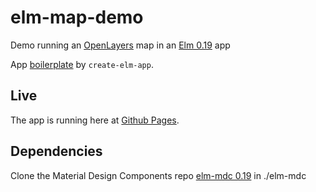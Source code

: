 # elm-map-demo
Demo running an [OpenLayers](https://openlayers.org/) map in an [Elm 0.19](https://elm-lang.org/) app

App [boilerplate](create-elm-app.md) by `create-elm-app`.

## Live
The app is running here at [Github Pages](https://wscherphof.github.io/elm-map-demo/).

## Dependencies
Clone the Material Design Components repo [elm-mdc 0.19](https://github.com/aforemny/elm-mdc/tree/elm-19) in ./elm-mdc
